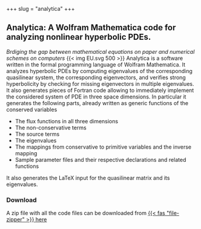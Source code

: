 +++
slug = "analytica"
+++
## Analytica: A Wolfram Mathematica code for analyzing nonlinear hyperbolic PDEs. 

*Brdiging the gap between mathematical equations on paper and numerical schemes on computers*
{{< img EU.svg 500 >}} 
Analytica is a software written in the formal programming language of Wolfram Mathematica.
It analyzes hyperbolic PDEs by computing eigenvalues of the corresponding quasilinear system, the corresponding eigenvectors, and verifies strong hyperbolicity by checking for missing eigenvectors in multiple eigenvalues.
It also generates pieces of Fortran code allowing to immediately implement the considered system of PDE in three space dimensions. In particular it generates the following parts, already written as generic functions of the conserved variables
- The flux functions in all three dimensions
- The non-conservative terms
- The source terms
- The eigenvalues
- The mappings from conservative to primitive variables and the inverse mapping
- Sample parameter files and their respective declarations and related functions

It also generates the LaTeX input for the quasilinear matrix and its eigenvalues.
<!-- ### User Input : The PDE system written as on paper
The main objective of this code is to simplify the implementation of hyperbolic PDEs into computational codes as much as possible, without having to spend hours developing the equations and computing all the terms, in order to save time and reduce risk errors.  -->


### Download
A zip file with all the code files can be downloaded from [{{< fas "file-zipper" >}} here](Analytica.zip) 
<!-- 
```Mathematica
f[x_]:=Sin[x]
``` -->